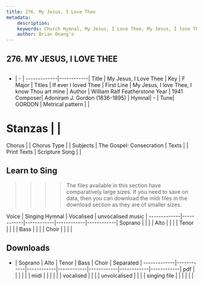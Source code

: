 ```yaml
---
title: 276. My Jesus, I Love Thee
metadata:
    description: 
    keywords: Church Hymnal, My Jesus, I Love Thee, My Jesus, I love Thee, I know Thou art mine, If ever I loved Thee
    author: Brian Onang'o
---
```



## 276. MY JESUS, I LOVE THEE

```txt

```

- |   -  |
-------------|------------|
Title | My Jesus, I Love Thee |
Key | F Major |
Titles | If ever I loved Thee |
First Line | My Jesus, I love Thee, I know Thou art mine |
Author | William Ralf Featherstone
Year | 1941
Composer| Adoniram J. Gordon (1836-1895) |
Hymnal|  - |
Tune| GORDON |
Metrical pattern | |
# Stanzas |  |
Chorus |  |
Chorus Type |  |
Subjects | The Gospel: Consecration |
Texts |  |
Print Texts | 
Scripture Song |  |
  
## Learn to Sing

>>>> The files available in this section have comparatively large sizes. If you need to save on data, then you can download the midi files in the download section as they are of smaller sizes.

Voice |  Singing Hymnal | Vocalised | unvocalised music |
-------------|------------|------------|------------|------------|
Soprano | | | |
Alto | | | |
Tenor | | | |
Bass | | | |
Choir | | | |

## Downloads

- |  Soprano | Alto | Tenor | Bass | Choir | Separated |
-------------|------------|------------|------------|------------|------------|------------|
pdf | | | | | |
midi | | | | | |
vocalised | | | |
unvolcalised | | | |
singing file | | | | | |
  